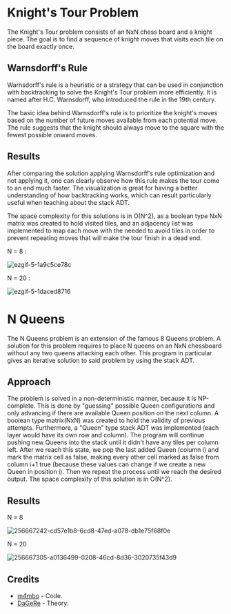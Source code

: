 # Knight's Tour Problem 

The Knight's Tour problem consists of an NxN chess board and a knight piece. The goal is to find a sequence of knight moves that visits each tile on the board exactly once. 

## Warnsdorff's Rule

Warnsdorff's rule is a heuristic or a strategy that can be used in conjunction with backtracking to solve the Knight's Tour problem more efficiently. It is named after H.C. Warnsdorff, who introduced the rule in the 19th century.

The basic idea behind Warnsdorff's rule is to prioritize the knight's moves based on the number of future moves available from each potential move. The rule suggests that the knight should always move to the square with the fewest possible onward moves.

## Results

After comparing the solution applying Warnsdorff's rule optimization and not applying it, one can clearly observe how this rule makes the tour come to an end much faster. The visualization is great for having a better understanding of how backtracking works, which can result particularly useful when teaching about the stack ADT.

The space complexity for this solutions is in O(N^2), as a boolean type NxN matrix was created to hold visited tiles, and an adjacency list was implemented to map each move with the needed to avoid tiles in order to prevent repeating moves that will make the tour finish in a dead end.

N = 8 :

![ezgif-5-1a9c5ce78c](https://github.com/M4mbo/Knight-Tour-Problem-Java/assets/115642529/fdd3bbb0-6f42-43a4-8b36-1dcdad935810)

N = 20 :

![ezgif-5-1daced8716](https://github.com/M4mbo/Knight-Tour-Problem-Java/assets/115642529/b25c91f9-c5a3-4c21-bb9e-f05ae2bc818a)

# N Queens

The N Queens problem is an extension of the famous 8 Queens problem. A solution for this problem requires to place N queens on an NxN chessboard without any two queens attacking each other. This program in particular gives an iterative solution to said problem by using the stack ADT.

## Approach

The problem is solved in a non-deterministic manner, because it is NP-complete. This is done by "guessing" possible Queen configurations and only advancing if there are available Queen position on the next column. A boolean type matrix(NxN) was created to hold the validity of previous attempts. Furthermore, a "Queen" type stack ADT was implemented (each layer would have its own row and column). The program will continue pushing new Queens into the stack until it didn't have any tiles per column left. After we reach this state, we pop the last added Queen (column i) and mark the matrix cell as false, making every other cell marked as false from column i+1 true (because these values can change if we create a new Queen in position i). Then we repeat the process until we reach the desired output. The space complexity of this solution is in O(N^2).

## Results

N = 8

![256667242-cd57e1b8-6cd8-47ed-a078-db1e75f68f0e](https://github.com/m4mbo/np-complete/assets/115642529/160e09ed-12db-4afc-b33a-abc9573f34ba)

N = 20

![256667305-a0136499-0208-46cd-8d36-3020735f43d9](https://github.com/m4mbo/np-complete/assets/115642529/83ad62ac-a2cb-4977-8b75-dc6a27ca3704)


## Credits

* [m4mbo](https://github.com/m4mbo) - Code.
* [DaGeRe](https://github.com/DaGeRe) - Theory.
